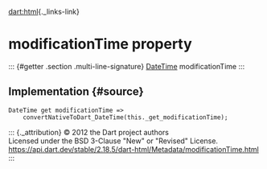 [dart:html](../../dart-html/dart-html-library){._links-link}

modificationTime property
=========================

::: {#getter .section .multi-line-signature}
[DateTime](../../dart-core/datetime-class) modificationTime
:::

Implementation {#source}
--------------

``` {.language-dart data-language="dart"}
DateTime get modificationTime =>
    convertNativeToDart_DateTime(this._get_modificationTime);
```

::: {._attribution}
© 2012 the Dart project authors\
Licensed under the BSD 3-Clause \"New\" or \"Revised\" License.\
<https://api.dart.dev/stable/2.18.5/dart-html/Metadata/modificationTime.html>
:::
